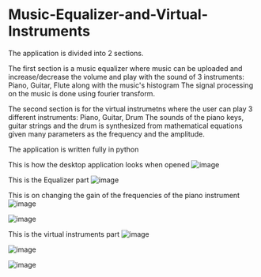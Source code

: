 # Music-Equalizer-and-Virtual-Instruments
The application is divided into 2 sections.

The first section is a music equalizer where music can be uploaded and increase/decrease the volume and play with the sound of 3 instruments: Piano, Guitar, Flute along with the music's histogram
The signal processing on the music is done using fourier transform.

The second section is for the virtual instrumetns where the user can play 3 different instruments: Piano, Guitar, Drum
The sounds of the piano keys, guitar strings and the drum is synthesized from mathematical equations given many parameters as the frequency and the amplitude.

The application is written fully in python  

This is how the desktop application looks when opened
![image](https://user-images.githubusercontent.com/61350907/155425483-86fde04b-6035-4117-abf6-9c99024d2750.png)

This is the Equalizer part
![image](https://user-images.githubusercontent.com/61350907/155425590-3c5b6f57-8939-4d8c-a42b-8b096a428046.png)

This is on changing the gain of the frequencies of the piano instrument
![image](https://user-images.githubusercontent.com/61350907/155425665-5845b235-5947-42dc-9926-8c4619cfcc70.png)

![image](https://user-images.githubusercontent.com/61350907/155425836-34c45467-0597-4ea4-b58f-7c01889c8043.png)

This is the virtual instruments part
![image](https://user-images.githubusercontent.com/61350907/155426051-a77f1340-8544-4b29-94d9-e70cdd2b8c66.png)

![image](https://user-images.githubusercontent.com/61350907/155426083-0c5efbea-18d2-4f28-9070-91ebc29cdf71.png)

![image](https://user-images.githubusercontent.com/61350907/155426117-759c6c91-c18b-4f9b-87d0-dec74cf11b32.png)



